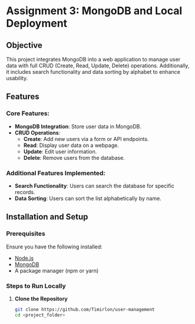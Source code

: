 # Assignment 3: MongoDB and Local Deployment

## Objective
This project integrates MongoDB into a web application to manage user data with full CRUD (Create, Read, Update, Delete) operations. Additionally, it includes search functionality and data sorting by alphabet to enhance usability.

## Features
### Core Features:
- **MongoDB Integration**: Store user data in MongoDB.
- **CRUD Operations**:
  - **Create**: Add new users via a form or API endpoints.
  - **Read**: Display user data on a webpage.
  - **Update**: Edit user information.
  - **Delete**: Remove users from the database.

### Additional Features Implemented:
- **Search Functionality**: Users can search the database for specific records.
- **Data Sorting**: Users can sort the list alphabetically by name.

## Installation and Setup

### Prerequisites
Ensure you have the following installed:
- [Node.js](https://nodejs.org/)
- [MongoDB](https://www.mongodb.com/try/download/community)
- A package manager (npm or yarn)

### Steps to Run Locally

1. **Clone the Repository**
   ```sh
   git clone https://github.com/Timirlon/user-management
   cd <project_folder>

